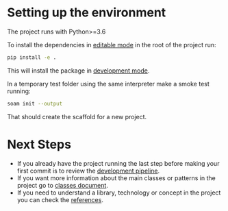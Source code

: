 # Setting up the environment
The project runs with Python>=3.6

To install the dependencies in [editable mode](https://pip.pypa.io/en/stable/reference/pip_install/#install-editable)
in the root of the project run:

```bash
pip install -e .
```

[//comment]: # (TODO: 'python setup.py develop' is not working, should be the same as 'pip install -e .')
[//comment]: # (TODO: 'python setup.py develop' is failing to obtain muttlib.)

This will install the package in
[development mode](https://setuptools.readthedocs.io/en/latest/setuptools.html#develop-deploy-the-project-source-in-development-mode).

[//comment]: # (TODO: We could use some dependency manager)
[//comment]: # (https://packaging.python.org/tutorials/managing-dependencies/#other-tools-for-application-dependency-management)

In a temporary test folder using the same interpreter make a smoke test running:
```bash
soam init --output
```
That should create the scaffold for a new project.

# Next Steps
* If you already have the project running the last step before making your first commit is to review the
[development pipeline](development_pipeline.md).
* If you want more information about the main classes or patterns in the project go to [classes document](classes.md).
* If you need to understand a library, technology or concept in the project you can check the
[references](references.md).


